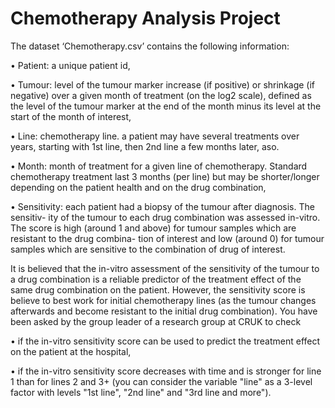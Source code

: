 # Chemotherapy Analysis Project
The dataset ‘Chemotherapy.csv’ contains the following information:

• Patient: a unique patient id,

• Tumour: level of the tumour marker increase (if positive) or shrinkage (if negative) over a given month of treatment (on the log2 scale), defined as the level of the tumour marker at the end of the month minus its level at the start of the month of interest,

• Line: chemotherapy line. a patient may have several treatments over years, starting with 1st line, then 2nd line a few months later, aso.

• Month: month of treatment for a given line of chemotherapy. Standard chemotherapy treatment last 3 months (per line) but may be shorter/longer depending on the patient health and on the drug combination,

• Sensitivity: each patient had a biopsy of the tumour after diagnosis. The sensitiv- ity of the tumour to each drug combination was assessed in-vitro. The score is high (around 1 and above) for tumour samples which are resistant to the drug combina- tion of interest and low (around 0) for tumour samples which are sensitive to the combination of drug of interest.

It is believed that the in-vitro assessment of the sensitivity of the tumour to a drug combination is a reliable predictor of the treatment effect of the same drug combination on the patient. However, the sensitivity score is believe to best work for initial chemotherapy lines (as the tumour changes afterwards and become resistant to the initial drug combination).
You have been asked by the group leader of a research group at CRUK to check

• if the in-vitro sensitivity score can be used to predict the treatment effect on the patient at the hospital,

• if the in-vitro sensitivity score decreases with time and is stronger for line 1 than for lines 2 and 3+ (you can consider the variable "line" as a 3-level factor with levels "1st line", "2nd line" and "3rd line and more").
